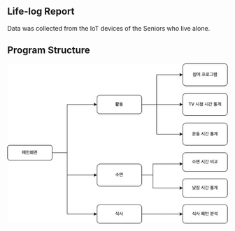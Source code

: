 ## Life-log Report 

Data was collected from the IoT devices of the Seniors who live alone.

## Program Structure
![alt text](https://github.com/camillejin/life-log/blob/main/structure.jpg?raw=true)

